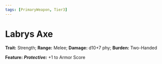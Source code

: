 ```yaml
---
tags: [PrimaryWeapon, Tier3]
---
```

# Labrys Axe

**Trait:** Strength; **Range:** Melee; **Damage:** d10+7 phy; **Burden:** Two-Handed

**Feature:** ***Protective:*** +1 to Armor Score
